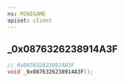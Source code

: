 ```yaml
---
ns: MINIGAME
apiset: client
---
```

## _0x0876326238914A3F

```c
// 0x0876326238914A3F
void _0x0876326238914A3F();
```





